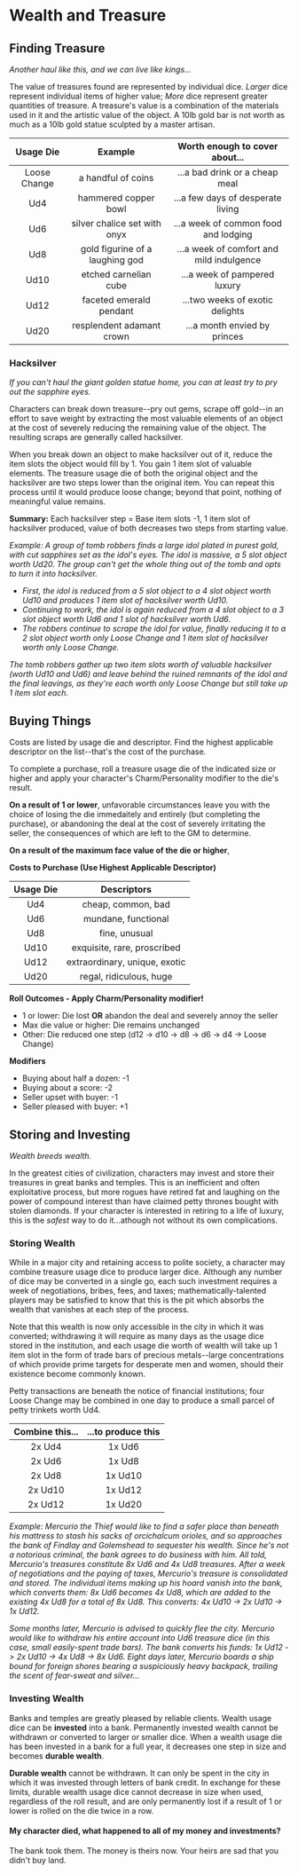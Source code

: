# Wealth and Treasure

## Finding Treasure
*Another haul like this, and we can live like kings...*

The value of treasures found are represented by individual dice. *Larger* dice represent individual items of higher value; *More* dice represent greater quantities of treasure.
A treasure's value is a combination of the materials used in it and the artistic value of the object. A 10lb gold bar is not worth as much as a 10lb gold statue sculpted by a master artisan.

| Usage Die | Example | Worth enough to cover about... |
| :---: | :---: | :---: |
| Loose Change | a handful of coins | ...a bad drink or a cheap meal |
| Ud4 | hammered copper bowl | ...a few days of desperate living |
| Ud6 | silver chalice set with onyx | ...a week of common food and lodging |
| Ud8 | gold figurine of a laughing god | ...a week of comfort and mild indulgence |
| Ud10 | etched carnelian cube | ...a week of pampered luxury  |
| Ud12 | faceted emerald pendant | ...two weeks of exotic delights |
| Ud20 | resplendent adamant crown | ...a month envied by princes |

### Hacksilver
*If you can't haul the giant golden statue home, you can at least try to pry out the sapphire eyes.*

Characters can break down treasure--pry out gems, scrape off gold--in an effort to save weight by extracting the most valuable elements of an object at the cost of severely reducing the remaining value of the object. The resulting scraps are generally called hacksilver.

When you break down an object to make hacksilver out of it, reduce the item slots the object would fill by 1. You gain 1 item slot of valuable elements. The treasure usage die of both the original object and the hacksilver are two steps lower than the original item. You can repeat this process until it would produce loose change; beyond that point, nothing of meaningful value remains.

**Summary:** Each hacksilver step = Base item slots -1, 1 item slot of hacksilver produced, value of both decreases two steps from starting value.

*Example: A group of tomb robbers finds a large idol plated in purest gold, with cut sapphires set as the idol's eyes. The idol is massive, a 5 slot object worth Ud20. The group can't get the whole thing out of the tomb and opts to turn it into hacksilver.*
- *First, the idol is reduced from a 5 slot object to a 4 slot object worth Ud10 and produces 1 item slot of hacksilver worth Ud10.*
- *Continuing to work, the idol is again reduced from a 4 slot object to a 3 slot object worth Ud6 and 1 slot of hacksilver worth Ud6.*
- *The robbers continue to scrape the idol for value, finally reducing it to a 2 slot object worth only Loose Change and 1 item slot of hacksilver worth only Loose Change.*

*The tomb robbers gather up two item slots worth of valuable hacksilver (worth Ud10 and Ud6) and leave behind the ruined remnants of the idol and the final leavings, as they're each worth only Loose Change but still take up 1 item slot each.*

## Buying Things
Costs are listed by usage die and descriptor. Find the highest applicable descriptor on the list--that's the cost of the purchase.

To complete a purchase, roll a treasure usage die of the indicated size or higher and apply your character's Charm/Personality modifier to the die's result. 

**On a result of 1 or lower**, unfavorable circumstances leave you with the choice of losing the die immedaitely and entirely (but completing the purchase), or abandoning the deal at the cost of severely irritating the seller, the consequences of which are left to the GM to determine.

**On a result of the maximum face value of the die or higher**, 

**Costs to Purchase (Use Highest Applicable Descriptor)**

| Usage Die | Descriptors |
| :---: | :---: |
| Ud4 | cheap, common, bad | 
| Ud6 | mundane, functional | 
| Ud8 | fine, unusual | 
| Ud10 | exquisite, rare, proscribed | 
| Ud12 | extraordinary, unique, exotic | 
| Ud20 | regal, ridiculous, huge |

**Roll Outcomes - Apply Charm/Personality modifier!**
- 1 or lower: Die lost **OR** abandon the deal and severely annoy the seller
- Max die value or higher: Die remains unchanged
- Other: Die reduced one step (d12 -> d10 -> d8 -> d6 -> d4 -> Loose Change)

**Modifiers**
- Buying about half a dozen: -1
- Buying about a score: -2
- Seller upset with buyer: -1
- Seller pleased with buyer: +1

## Storing and Investing
*Wealth breeds wealth.*

In the greatest cities of civilization, characters may invest and store their treasures in great banks and temples. This is an inefficient and often exploitative process, but more rogues have retired fat and laughing on the power of compound interest than have claimed petty thrones bought with stolen diamonds. If your character is interested in retiring to a life of luxury, this is the *safest* way to do it...athough not without its own complications.


### Storing Wealth
While in a major city and retaining access to polite society, a character may combine treasure usage dice to produce larger dice. Although any number of dice may be converted in a single go, each such investment requires a week of negotiations, bribes, fees, and taxes; mathematically-talented players may be satisfied to know that this is the pit which absorbs the wealth that vanishes at each step of the process.

Note that this wealth is now only accessible in the city in which it was converted; withdrawing it will require as many days as the usage dice stored in the institution, and each usage die worth of wealth will take up 1 item slot in the form of trade bars of precious metals--large concentrations of which provide prime targets for desperate men and women, should their existence become commonly known.

Petty transactions are beneath the notice of financial institutions; four Loose Change may be combined in one day to produce a small parcel of petty trinkets worth Ud4.

| Combine this... | ...to produce this |
| :---: | :---: |
| 2x Ud4 | 1x Ud6 | 
| 2x Ud6 | 1x Ud8 | 
| 2x Ud8 | 1x Ud10 | 
| 2x Ud10 | 1x Ud12 | 
| 2x Ud12 | 1x Ud20 | 

*Example: Mercurio the Thief would like to find a safer place than beneath his mattress to stash his sacks of orcichalcum orioles, and so approaches the bank of Findlay and Golemshead to sequester his wealth. Since he's not a notorious criminal, the bank agrees to do business with him. All told, Mercurio's treasures constitute 8x Ud6 and 4x Ud8 treasures. After a week of negotiations and the paying of taxes, Mercurio's treasure is consolidated and stored. The individual items making up his hoard vanish into the bank, which converts them: 8x Ud6 becomes 4x Ud8, which are added to the existing 4x Ud8 for a total of 8x Ud8. This converts: 4x Ud10 -> 2x Ud10 -> 1x Ud12.*

*Some months later, Mercurio is advised to quickly flee the city. Mercurio would like to withdraw his entire account into Ud6 treasure dice (in this case, small easily-spent trade bars). The bank converts his funds: 1x Ud12 -> 2x Ud10 -> 4x Ud8 -> 8x Ud6. Eight days later, Mercurio boards a ship bound for foreign shores bearing a suspiciously heavy backpack, trailing the scent of fear-sweat and silver...*

### Investing Wealth
Banks and temples are greatly pleased by reliable clients. Wealth usage dice can be **invested** into a bank. Permanently invested wealth cannot be withdrawn or converted to larger or smaller dice. When a wealth usage die has been invested in a bank for a full year, it decreases one step in size and becomes **durable wealth**. 

**Durable wealth** cannot be withdrawn. It can only be spent in the city in which it was invested through letters of bank credit. In exchange for these limits, durable wealth usage dice cannot decrease in size when used, regardless of the roll result, and are only permanently lost if a result of 1 or lower is rolled on the die twice in a row.

#### My character died, what happened to all of my money and investments?
The bank took them. The money is theirs now. Your heirs are sad that you didn't buy land.



